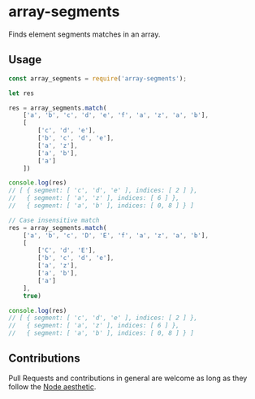 
array-segments
==============

Finds element segments matches in an array.


Usage
-----

```javascript
const array_segments = require('array-segments');

let res

res = array_segments.match(
    ['a', 'b', 'c', 'd', 'e', 'f', 'a', 'z', 'a', 'b'],
    [
        ['c', 'd', 'e'],
        ['b', 'c', 'd', 'e'],
        ['a', 'z'],
        ['a', 'b'],
        ['a']
    ])

console.log(res)
// [ { segment: [ 'c', 'd', 'e' ], indices: [ 2 ] },
//   { segment: [ 'a', 'z' ], indices: [ 6 ] },
//   { segment: [ 'a', 'b' ], indices: [ 0, 8 ] } ]

// Case insensitive match
res = array_segments.match(
    ['a', 'b', 'c', 'D', 'E', 'f', 'a', 'z', 'a', 'b'],
    [
        ['C', 'd', 'E'],
        ['b', 'c', 'd', 'e'],
        ['a', 'z'],
        ['a', 'b'],
        ['a']
    ],
    true)

console.log(res)
// [ { segment: [ 'c', 'd', 'e' ], indices: [ 2 ] },
//   { segment: [ 'a', 'z' ], indices: [ 6 ] },
//   { segment: [ 'a', 'b' ], indices: [ 0, 8 ] } ]
```


Contributions
-------------

Pull Requests and contributions in general are welcome as long as they follow
the [Node aesthetic].

[Node aesthetic]: http://substack.net/node_aesthetic
